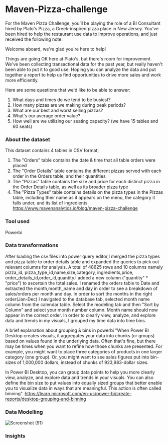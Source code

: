 # Maven-Pizza-challenge
For the Maven Pizza Challenge, you’ll be playing the role of a BI Consultant hired by Plato's Pizza, a Greek-inspired pizza place in New Jersey. You've been hired to help the restaurant use data to improve operations, and just received the following note:

Welcome aboard, we're glad you're here to help!

Things are going OK here at Plato's, but there's room for improvement. We've been collecting transactional data for the past year, but really haven't been able to put it to good use. Hoping you can analyze the data and put together a report to help us find opportunities to drive more sales and work more efficiently.

Here are some questions that we'd like to be able to answer:

1. What days and times do we tend to be busiest?
2. How many pizzas are we making during peak periods?
3. What are our best and worst selling pizzas?
4. What's our average order value?
5. How well are we utilizing our seating capacity? (we have 15 tables and 60 seats)

### About the dataset
  This dataset contains 4 tables in CSV format;
1. The "Orders" table contains the date & time that all table orders were placed
2. The "Order Details" table contains the different pizzas served with each order in the Orders table, and their quantities
3. The "Pizzas" table contains the size and price for each distinct pizza in the Order Details table, as well as its broader pizza type
4. The "Pizza Types" table contains details on the pizza types in the Pizzas table, including their name as it appears on the menu, the category it falls under, and its list of ingredients
https://www.mavenanalytics.io/blog/maven-pizza-challenge
### Tool used
Powerbi

### Data transformations
After loading the csv files into power query editor,I merged the pizza types and pizza table to order details table and expanded the queries to pick out relevant columns for analysis. A total of 48625 rows and 10 columns namely pizza_id, pizza_type_id,name,size,category, ingredients,price, order_details_id,order_id,quantity.I added a new column ("quantity" * "price") to ascertain the total sales.
I renamed the orders table to Date and extracted the month,month_name and day in order to see a breakdown of sales/orders per month and day. In order to sort the months in the right order(Jan-Dec) I navigated to the database tab, selected month name column from the calendar table. Select the modeling tab and then "Sort by Column" and select your month number column.  Month name should now appear in the correct order.
In order to clearly view, analyze, and explore data and trends in my visuals, I grouped my time data into time bins.

A brief explanation about grouping & bins in powerbi
"When Power BI Desktop creates visuals, it aggregates your data into chunks (or groups) based on values found in the underlying data. Often that's fine, but there    may be times when you want to refine how those chunks are presented. For example, you might want to place three categories of products in one larger category (one    group). Or, you might want to see sales figures put into bin-sizes of 1,000,000 dollars, instead of chunks of 923,983-dollar sizes.

In Power BI Desktop, you can group data points to help you more clearly view, analyze, and explore data and trends in your visuals. You can also define the bin        size to put values into equally sized groups that better enable you to visualize data in ways that are meaningful. This action is often called                  binning". https://learn.microsoft.com/en-us/power-bi/create-reports/desktop-grouping-and-binning
     
### Data Modelling
![Screenshot (91)](https://user-images.githubusercontent.com/81259955/193908536-394ef37c-9b47-426d-8dc8-f5c989f4dd29.png)

### Insights

